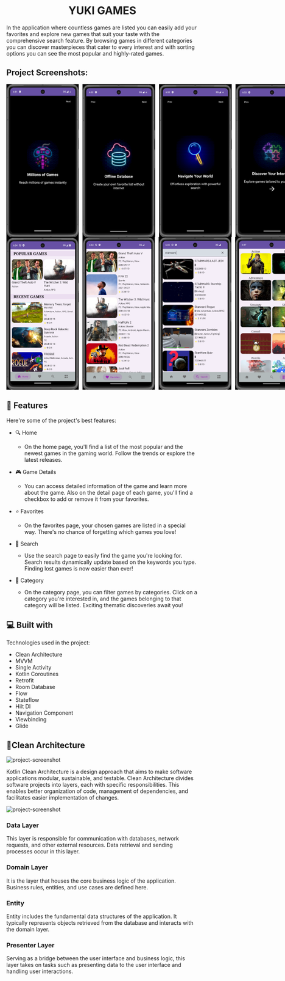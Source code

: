 <h1 align="center" id="title">YUKI GAMES</h1>

<p id="description">In the application where countless games are listed you can easily add your favorites and explore new games that suit your taste with the comprehensive search feature. By browsing games in different categories you can discover masterpieces that cater to every interest and with sorting options you can see the most popular and highly-rated games.</p>

<h2>Project Screenshots:</h2>

<div style="display: flex; gap: 10px;">
  <img src="https://raw.githubusercontent.com/kemalgeylaniyuki/CleanArchitectureGamesApp/master/app/intro_1.png" alt="project-screenshot" width="200" height="400/">
  <img src="https://raw.githubusercontent.com/kemalgeylaniyuki/CleanArchitectureGamesApp/master/app/intro_2.png" alt="project-screenshot" width="201" height="400/">
  <img src="https://raw.githubusercontent.com/kemalgeylaniyuki/CleanArchitectureGamesApp/master/app/intro_3.png" alt="project-screenshot" width="200" height="400/">
  <img src="https://raw.githubusercontent.com/kemalgeylaniyuki/CleanArchitectureGamesApp/master/app/intro_4.png" alt="project-screenshot" width="200" height="400/">
  <img src="https://raw.githubusercontent.com/kemalgeylaniyuki/CleanArchitectureGamesApp/master/app/splash.png" alt="project-screenshot" width="200" height="400/">
</div>



<div style="display: flex; gap: 10px;">
  <img src="https://raw.githubusercontent.com/kemalgeylaniyuki/CleanArchitectureGamesApp/master/app/home.png" alt="project-screenshot" width="200" height="400/">
  <img src="https://raw.githubusercontent.com/kemalgeylaniyuki/CleanArchitectureGamesApp/master/app/favorites.png" alt="project-screenshot" width="200" height="400/">
  <img src="https://raw.githubusercontent.com/kemalgeylaniyuki/CleanArchitectureGamesApp/master/app/search.png" alt="project-screenshot" width="200" height="400/">
  <img src="https://raw.githubusercontent.com/kemalgeylaniyuki/CleanArchitectureGamesApp/master/app/categories.png" alt="project-screenshot" width="200" height="400/">
  <img src="https://raw.githubusercontent.com/kemalgeylaniyuki/CleanArchitectureGamesApp/master/app/details.png" alt="project-screenshot" width="200" height="400/">
</div>


<h2>🧐 Features</h2>

Here're some of the project's best features:

* 🔍 Home
  - On the home page, you'll find a list of the most popular and the newest games in the gaming world. Follow the trends or explore the latest releases.
    
* 🎮 Game Details
  - You can access detailed information of the game and learn more about the game. Also on the detail page of each game, you'll find a checkbox to add or remove it from your favorites.
    
* ⭐ Favorites
    - On the favorites page, your chosen games are listed in a special way. There's no chance of forgetting which games you love!
      
* 🔎 Search
  - Use the search page to easily find the game you're looking for. Search results dynamically update based on the keywords you type. Finding lost games is now easier than ever!
    
* 📂 Category
  - On the category page, you can filter games by categories. Click on a category you're interested in, and the games belonging to that category will be listed. Exciting thematic discoveries await you!  
  
  
<h2>💻 Built with</h2>

Technologies used in the project:

*   Clean Architecture
*   MVVM
*   Single Activity
*   Kotlin Coroutines
*   Retrofit
*   Room Database
*   Flow
*   Stateflow
*   Hilt DI
*   Navigation Component
*   Viewbinding
*   Glide

<h2>💎Clean Architecture</h2>

<img src="https://raw.githubusercontent.com/kemalgeylaniyuki/YUKI-GAMES/master/app/cleanArc.png" alt="project-screenshot" width="400" height="300/">

Kotlin Clean Architecture is a design approach that aims to make software applications modular, sustainable, and testable. 
Clean Architecture divides software projects into layers, each with specific responsibilities. 
This enables better organization of code, management of dependencies, and facilitates easier implementation of changes.

<img src="https://raw.githubusercontent.com/kemalgeylaniyuki/YUKI-GAMES/master/app/clean.png" alt="project-screenshot" width="600" height="200/">

<h3>Data Layer</h3>
This layer is responsible for communication with databases, network requests, and other external resources. 
Data retrieval and sending processes occur in this layer.

<h3>Domain Layer</h3>
It is the layer that houses the core business logic of the application. Business rules, entities, and use cases are defined here.

<h3>Entity</h3>
Entity includes the fundamental data structures of the application. 
It typically represents objects retrieved from the database and interacts with the domain layer.

<h3>Presenter Layer</h3>
Serving as a bridge between the user interface and business logic, 
this layer takes on tasks such as presenting data to the user interface and handling user interactions.
